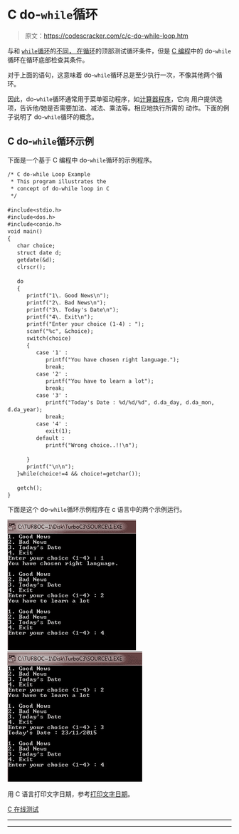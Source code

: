 # C do-`while`循环

> 原文：<https://codescracker.com/c/c-do-while-loop.htm>

与和 [`while`循环](/c/c-while-loop.htm)的[不同， 在](/c/c-for-loop.htm)[循环](/c/c-loops.htm)的顶部测试循环条件，但是 [C 编程](/c/index.htm)中的 do-`while`循环在循环底部检查其条件。

对于上面的语句，这意味着 do-`while`循环总是至少执行一次，不像其他两个循环。

因此，do-`while`循环通常用于菜单驱动程序，如[计算器程序](/c/program/c-program-make-calculator.htm)，它向 用户提供选项，告诉他/她是否需要加法、减法、乘法等。相应地执行所需的 动作。下面的例子说明了 do-`while`循环的概念。

## C do-`while`循环示例

下面是一个基于 C 编程中 do-`while`循环的示例程序。

```
/* C do-while Loop Example
 * This program illustrates the
 * concept of do-while loop in C
 */

#include<stdio.h>
#include<dos.h>
#include<conio.h>
void main()
{
   char choice;
   struct date d;
   getdate(&d);
   clrscr();

   do
   {
      printf("1\. Good News\n");
      printf("2\. Bad News\n");
      printf("3\. Today's Date\n");
      printf("4\. Exit\n");
      printf("Enter your choice (1-4) : ");
      scanf("%c", &choice);
      switch(choice)
      {
         case '1' :
            printf("You have chosen right language.");
            break;
         case '2' :
            printf("You have to learn a lot");
            break;
         case '3' :
            printf("Today's Date : %d/%d/%d", d.da_day, d.da_mon, d.da_year);
            break;
         case '4' :
            exit(1);
         default :
            printf("Wrong choice..!!\n");

      }
      printf("\n\n");
   }while(choice!=4 && choice!=getchar());

   getch();
}
```

下面是这个 do-`while`循环示例程序在 c 语言中的两个示例运行。

![c do-while loop](img/b20670d53b97a6d33f30918a6ab4ec11.png)
![c do while loop](img/dab36c46ed42948835a7064be843d864.png)

用 C 语言打印文字日期，参考[打印文字日期](/c/program/c-program-print-date.htm)。

[C 在线测试](/exam/showtest.php?subid=2)

* * *

* * *